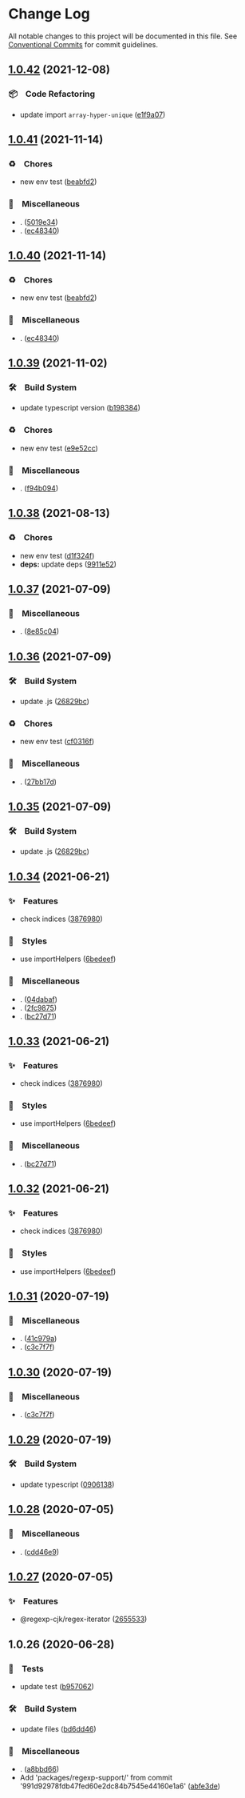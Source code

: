 # Change Log

All notable changes to this project will be documented in this file.
See [Conventional Commits](https://conventionalcommits.org) for commit guidelines.

## [1.0.42](https://github.com/bluelovers/regexp-support/compare/regexp-support@1.0.41...regexp-support@1.0.42) (2021-12-08)


### 📦　Code Refactoring

* update import `array-hyper-unique` ([e1f9a07](https://github.com/bluelovers/regexp-support/commit/e1f9a072e3a86c14a93129cfb3e38eade4c81c8a))





## [1.0.41](https://github.com/bluelovers/regexp-support/compare/regexp-support@1.0.39...regexp-support@1.0.41) (2021-11-14)


### ♻️　Chores

* new env test ([beabfd2](https://github.com/bluelovers/regexp-support/commit/beabfd2ee0c9ec1d71a576efc53c4b2395ff2596))


### 🔖　Miscellaneous

* . ([5019e34](https://github.com/bluelovers/regexp-support/commit/5019e34c0a6180b297865180efde3d422b232bcd))
* . ([ec48340](https://github.com/bluelovers/regexp-support/commit/ec48340c6c22e1adc69fbd39ffd896044bc8a52c))





## [1.0.40](https://github.com/bluelovers/regexp-support/compare/regexp-support@1.0.39...regexp-support@1.0.40) (2021-11-14)


### ♻️　Chores

* new env test ([beabfd2](https://github.com/bluelovers/regexp-support/commit/beabfd2ee0c9ec1d71a576efc53c4b2395ff2596))


### 🔖　Miscellaneous

* . ([ec48340](https://github.com/bluelovers/regexp-support/commit/ec48340c6c22e1adc69fbd39ffd896044bc8a52c))





## [1.0.39](https://github.com/bluelovers/regexp-support/compare/regexp-support@1.0.38...regexp-support@1.0.39) (2021-11-02)


### 🛠　Build System

* update typescript version ([b198384](https://github.com/bluelovers/regexp-support/commit/b198384c5b38d669568aee72c9affc34e90bd8cd))


### ♻️　Chores

* new env test ([e9e52cc](https://github.com/bluelovers/regexp-support/commit/e9e52ccee1997ebb9d90b0e0295258fed848939c))


### 🔖　Miscellaneous

* . ([f94b094](https://github.com/bluelovers/regexp-support/commit/f94b09445b770fa2efcef4bd22b11ac95bd03932))





## [1.0.38](https://github.com/bluelovers/regexp-support/compare/regexp-support@1.0.37...regexp-support@1.0.38) (2021-08-13)


### ♻️　Chores

* new env test ([d1f324f](https://github.com/bluelovers/regexp-support/commit/d1f324f8654203d5983d434bf0be59d3d6047f77))
* **deps:** update deps ([9911e52](https://github.com/bluelovers/regexp-support/commit/9911e52d7b63a7292ae15139cccf1737944a870e))





## [1.0.37](https://github.com/bluelovers/regexp-support/compare/regexp-support@1.0.36...regexp-support@1.0.37) (2021-07-09)


### 🔖　Miscellaneous

* . ([8e85c04](https://github.com/bluelovers/regexp-support/commit/8e85c04a9cb7622ef865a383107dbc9ec2f512b4))





## [1.0.36](https://github.com/bluelovers/regexp-support/compare/regexp-support@1.0.34...regexp-support@1.0.36) (2021-07-09)


### 🛠　Build System

* update .js ([26829bc](https://github.com/bluelovers/regexp-support/commit/26829bcd9557c28497ac40f4b5c7648593ebaca4))


### ♻️　Chores

* new env test ([cf0316f](https://github.com/bluelovers/regexp-support/commit/cf0316fb387ac649223a629650c059a6ba1a6816))


### 🔖　Miscellaneous

* . ([27bb17d](https://github.com/bluelovers/regexp-support/commit/27bb17d92d4e39c46f04ab7de9b357fce9667642))





## [1.0.35](https://github.com/bluelovers/regexp-support/compare/regexp-support@1.0.34...regexp-support@1.0.35) (2021-07-09)


### 🛠　Build System

* update .js ([26829bc](https://github.com/bluelovers/regexp-support/commit/26829bcd9557c28497ac40f4b5c7648593ebaca4))





## [1.0.34](https://github.com/bluelovers/regexp-support/compare/regexp-support@1.0.31...regexp-support@1.0.34) (2021-06-21)


### ✨　Features

* check indices ([3876980](https://github.com/bluelovers/regexp-support/commit/38769806b0b8d24b12cbe4ab5d8d75ea066902ad))


### 💎　Styles

* use importHelpers ([6bedeef](https://github.com/bluelovers/regexp-support/commit/6bedeefcb325c049cbdfaf3ba3fc3afa7140893d))


### 🔖　Miscellaneous

* . ([04dabaf](https://github.com/bluelovers/regexp-support/commit/04dabafe09304920fd61a12cf739d2364f4417a8))
* . ([2fc9875](https://github.com/bluelovers/regexp-support/commit/2fc9875ea48136c70e1dee845d4e1b14eca184a9))
* . ([bc27d71](https://github.com/bluelovers/regexp-support/commit/bc27d71024cd06e308b59ba93b08dec6d074996b))





## [1.0.33](https://github.com/bluelovers/regexp-support/compare/regexp-support@1.0.31...regexp-support@1.0.33) (2021-06-21)


### ✨　Features

* check indices ([3876980](https://github.com/bluelovers/regexp-support/commit/38769806b0b8d24b12cbe4ab5d8d75ea066902ad))


### 💎　Styles

* use importHelpers ([6bedeef](https://github.com/bluelovers/regexp-support/commit/6bedeefcb325c049cbdfaf3ba3fc3afa7140893d))


### 🔖　Miscellaneous

* . ([bc27d71](https://github.com/bluelovers/regexp-support/commit/bc27d71024cd06e308b59ba93b08dec6d074996b))





## [1.0.32](https://github.com/bluelovers/regexp-support/compare/regexp-support@1.0.31...regexp-support@1.0.32) (2021-06-21)


### ✨　Features

* check indices ([3876980](https://github.com/bluelovers/regexp-support/commit/38769806b0b8d24b12cbe4ab5d8d75ea066902ad))


### 💎　Styles

* use importHelpers ([6bedeef](https://github.com/bluelovers/regexp-support/commit/6bedeefcb325c049cbdfaf3ba3fc3afa7140893d))





## [1.0.31](https://github.com/bluelovers/regexp-support/compare/regexp-support@1.0.29...regexp-support@1.0.31) (2020-07-19)


### 🔖　Miscellaneous

* . ([41c979a](https://github.com/bluelovers/regexp-support/commit/41c979a207c1ed6616d3d60eb418bbf6ac01e1bd))
* . ([c3c7f7f](https://github.com/bluelovers/regexp-support/commit/c3c7f7fc30adc9cd3fc116cc5cf11a0cc0911e16))





## [1.0.30](https://github.com/bluelovers/regexp-support/compare/regexp-support@1.0.29...regexp-support@1.0.30) (2020-07-19)


### 🔖　Miscellaneous

* . ([c3c7f7f](https://github.com/bluelovers/regexp-support/commit/c3c7f7fc30adc9cd3fc116cc5cf11a0cc0911e16))





## [1.0.29](https://github.com/bluelovers/regexp-support/compare/regexp-support@1.0.28...regexp-support@1.0.29) (2020-07-19)


### 🛠　Build System

* update typescript ([0906138](https://github.com/bluelovers/regexp-support/commit/09061382af8b98173cadd92adf736d744c74575d))





## [1.0.28](https://github.com/bluelovers/regexp-support/compare/regexp-support@1.0.27...regexp-support@1.0.28) (2020-07-05)


### 🔖　Miscellaneous

* . ([cdd46e9](https://github.com/bluelovers/regexp-support/commit/cdd46e9c06c49e19a6912962aef6be1716056cc0))





## [1.0.27](https://github.com/bluelovers/regexp-support/compare/regexp-support@1.0.26...regexp-support@1.0.27) (2020-07-05)


### ✨　Features

* @regexp-cjk/regex-iterator ([2655533](https://github.com/bluelovers/regexp-support/commit/2655533a6ec9a7217be683a0d065bade5ced0b74))





## 1.0.26 (2020-06-28)


### 🚨　Tests

* update test ([b957062](https://github.com/bluelovers/regexp-support/commit/b95706214f138d15f81296db7ec8951aaa25a124))


### 🛠　Build System

* update files ([bd6dd46](https://github.com/bluelovers/regexp-support/commit/bd6dd46e0de31db82bf14366a2accc867b1a7533))


### 🔖　Miscellaneous

* . ([a8bbd66](https://github.com/bluelovers/regexp-support/commit/a8bbd665578e60ff74bae2fa112a9a519f07bcc3))
* Add 'packages/regexp-support/' from commit '991d92978fdb47fed60e2dc84b7545e44160e1a6' ([abfe3de](https://github.com/bluelovers/regexp-support/commit/abfe3de159c8a6d31e0c27d8f729c24384348e50))
